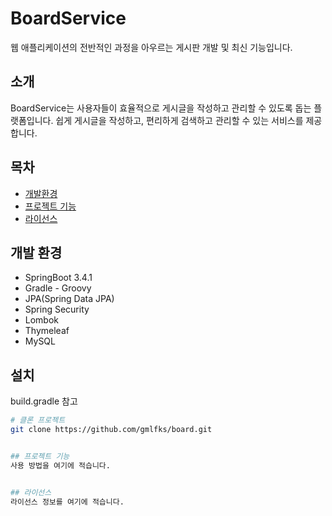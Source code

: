 # BoardService

웹 애플리케이션의 전반적인 과정을 아우르는 게시판 개발 및 최신 기능입니다.

## 소개

BoardService는 사용자들이 효율적으로 게시글을 작성하고 관리할 수 있도록 돕는 플랫폼입니다.
쉽게 게시글을 작성하고, 편리하게 검색하고 관리할 수 있는 서비스를 제공합니다.

## 목차
- [개발환경](#개발환경)
- [프로젝트 기능](#프로젝트-기능)
- [라이선스](#라이선스)

## 개발 환경

- SpringBoot 3.4.1
- Gradle - Groovy
- JPA(Spring Data JPA)
- Spring Security
- Lombok
- Thymeleaf
- MySQL

## 설치

build.gradle 참고

```bash
# 클론 프로젝트
git clone https://github.com/gmlfks/board.git


## 프로젝트 기능
사용 방법을 여기에 적습니다.


## 라이선스
라이선스 정보를 여기에 적습니다.



